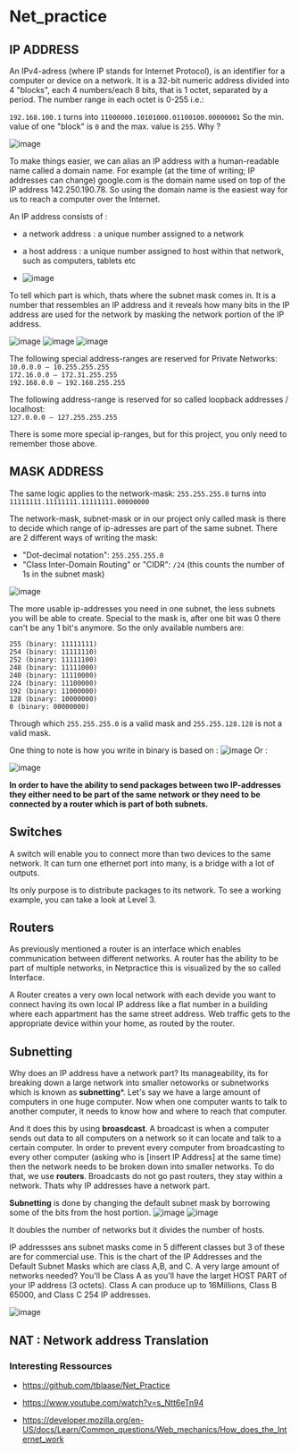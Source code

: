 # Net_practice

<h2>IP ADDRESS</h2>
An IPv4-adress (where IP stands for Internet Protocol), is an identifier for a computer or device on a network. It is a 32-bit numeric address divided into 4 "blocks", each 4 numbers/each 8 bits, that is 1 octet, separated by a period. The number range in each octet is 0-255 i.e.: 

`192.168.100.1` turns into `11000000.10101000.01100100.00000001`
So the min. value of one "block" is `0` and the max. value is `255`. Why ? 

![image](https://github.com/chmadran/Net_practice/assets/113340699/99aaeed2-2d57-40c9-a3bc-6e3a891fd09c)


To make things easier, we can alias an IP address with a human-readable name called a domain name. For example (at the time of writing; IP addresses can change) google.com is the domain name used on top of the IP address 142.250.190.78. So using the domain name is the easiest way for us to reach a computer over the Internet.

An IP address consists of : 
* a network address : a unique number assigned to a network
* a host address : a unique number assigned to host within that network, such as computers, tablets etc

* ![image](https://github.com/chmadran/Net_practice/assets/113340699/f2368cc7-6997-40f1-8937-9ee6f3b4a6e5)


To tell which part is which, thats where the subnet mask comes in. It is a number that ressembles an IP address and it reveals how many bits in the IP address are used for the network by masking the network portion of the IP address.

![image](https://github.com/chmadran/Net_practice/assets/113340699/f1ae5270-4960-46b4-91c7-031b26d5ff14)
![image](https://github.com/chmadran/Net_practice/assets/113340699/b51f8023-aec9-43ce-bdcd-92a15580b761)
![image](https://github.com/chmadran/Net_practice/assets/113340699/bf737a13-3b1c-4042-a2d5-654409d66459)

The following special address-ranges are reserved for Private Networks:    
`10.0.0.0 – 10.255.255.255`  
`172.16.0.0 – 172.31.255.255`  
`192.168.0.0 – 192.168.255.255`  

The following address-range is reserved for so called loopback addresses / localhost:  
`127.0.0.0 – 127.255.255.255`

There is some more special ip-ranges, but for this project, you only need to remember those above.

<h2>MASK ADDRESS</h2>

The same logic applies to the network-mask:
`255.255.255.0` turns into `11111111.11111111.11111111.00000000`

The network-mask, subnet-mask or in our project only called mask is there to decide which range of ip-adresses are part of the same subnet. There are 2 different ways of writing the mask:  
* "Dot-decimal notation": `255.255.255.0`  
* "Class Inter-Domain Routing" or "CIDR": `/24`  (this counts the number of 1s in the subnet mask)

![image](https://github.com/chmadran/Net_practice/assets/113340699/733b64ca-78ff-429b-aabe-7f3132bec987)

The more usable ip-addresses you need in one subnet, the less subnets you will be able to create. Special to the mask is, after one bit was 0 there can't be any 1 bit's anymore. So the only available numbers are:

`255 (binary: 11111111)`  
`254 (binary: 11111110)`  
`252 (binary: 11111100)`  
`248 (binary: 11111000)`  
`240 (binary: 11110000)`  
`224 (binary: 11100000)`  
`192 (binary: 11000000)`  
`128 (binary: 10000000)`  
`0 (binary: 00000000)`  

Through which `255.255.255.0` is a valid mask and `255.255.128.128` is not a valid mask.

One thing to note is how you write in binary is based on : 
![image](https://github.com/chmadran/Net_practice/assets/113340699/c84d8029-9d62-4217-8093-42f4a97c3477)
Or : 

![image](https://github.com/chmadran/Net_practice/assets/113340699/dc9e0264-a24f-4984-a21c-5f14e05687a3)


**In order to have the ability to send packages between two IP-addresses they either need to be part of the same network or they need to be connected by a router which is part of both subnets.**

<h2>Switches</h2>

A switch will enable you to connect more than two devices to the same network. It can turn one ethernet port into many, is a bridge with a lot of outputs.

Its only purpose is to distribute packages to its network.
To see a working example, you can take a look at Level 3.

<h2>Routers</h2>

As previously mentioned a router is an interface which enables communication between different networks.
A router has the ability to be part of multiple networks, in Netpractice this is visualized by the so called Interface.

A Router creates a very own local network with each devide you want to connect having its own local IP address like a flat number in a building where each appartment has the same street address. Web traffic gets to the appropriate device within your home, as routed by the router.

<h2>Subnetting</h2>

Why does an IP address have a network part? Its manageability, its for breaking down a large network into smaller netoworks or subnetworks which is known as **subnetting***. Let's say we have a large amount of computers in one huge computer. Now when one computer wants to talk to another computer, it needs to know how and where to reach that computer.  

And it does this by using **broasdcast**. A broadcast is when a computer sends out data to all computers on a network so it can locate and talk to a certain computer. In order to prevent every computer from broadcasting to every other computer (asking who is [insert IP Address] at the same time) then the network needs to be broken down into smaller networks. To do that, we use **routers**. Broadcasts do not go past routers, they stay within a network. Thats why IP addresses have a network part. 

**Subnetting** is done by changing the default subnet mask by borrowing some of the bits from the host portion. 
![image](https://github.com/chmadran/Net_practice/assets/113340699/6d3c87a3-0817-4a8d-ab87-620ce9b5cd0b)
![image](https://github.com/chmadran/Net_practice/assets/113340699/88e9a814-2149-41fb-932a-19fb72b59753)

It doubles the number of networks but it divides the number of hosts.

IP addressses ans subnet masks come  in 5 different classes but 3 of these are for commercial use. This is the chart of the IP Addresses and the Default Subnet Masks which are class A,B, and C. A very large amount of networks needed? You'll be Class A as you'll have the larget HOST PART of your IP address (3 octets). Class A can produce up to 16Millions, Class B 65000, and Class C 254 IP addresses.

![image](https://github.com/chmadran/Net_practice/assets/113340699/74becdc2-2431-415b-94db-5c0125ee6220)

<h2>NAT : Network address Translation</h2>

<h3>Interesting Ressources</h3>    

* https://github.com/tblaase/Net_Practice

* https://www.youtube.com/watch?v=s_Ntt6eTn94

* https://developer.mozilla.org/en-US/docs/Learn/Common_questions/Web_mechanics/How_does_the_Internet_work   
